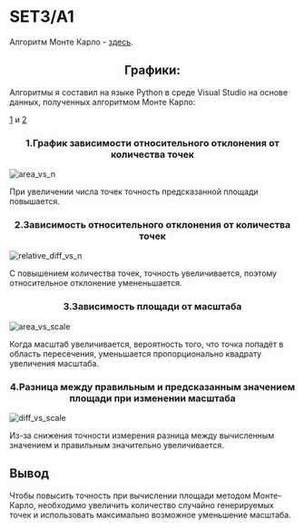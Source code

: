 # SET3/A1
Алгоритм Монте Карло - [здесь](https://github.com/blackbarashka/HSE_Algosi/blob/main/A1.cpp). 

<h2 align="center">Графики:</h2>
Алгоритмы я составил на языке Python в среде Visual Studio на основе данных, полученных алгоритмом Монте Карло: 

[1](https://github.com/blackbarashka/HSE_Algosi/blob/main/result.csv) и [2](https://github.com/blackbarashka/HSE_Algosi/blob/main/scale_result.csv)
<h3 align="center">1.График зависимости относительного отклонения от количества точек</h3>

![area_vs_n](https://github.com/user-attachments/assets/7586ee56-2550-4f94-8bfe-9516ad342908)

При увеличении числа точек точность предсказанной площади повышается.

<h3 align="center">2.Зависимость относительного отклонения от количества точек</h3>

![relative_diff_vs_n](https://github.com/user-attachments/assets/ea2b1b7e-40be-4243-b22a-b0ea7a3bd8eb)

С повышением количества точек, точность увеличивается, поэтому относительное отклонение умененьшается.

<h3 align="center">3.Зависимость площади от масштаба</h3>

![area_vs_scale](https://github.com/user-attachments/assets/f9275fe5-5d72-4aa8-89b3-247a4c3fe6ea)

Когда масштаб увеличивается, вероятность того, что точка попадёт в область пересечения, уменьшается пропорционально квадрату увеличения масштаба.

<h3 align="center">4.Разница между правильным и предсказанным значением площади при изменении масштаба</h3>

![diff_vs_scale](https://github.com/user-attachments/assets/bfc308ea-65a8-4fce-a9d4-c6d3fe827143)

Из-за снижения точности измерения разница между вычисленным значением и правильным значительно увеличивается.

<h2>Вывод</h2>
Чтобы повысить точность при вычислении площади методом Монте-Карло, необходимо увеличить количество случайно генерируемых точек и использовать максимально возможное уменьшение масштаба.

